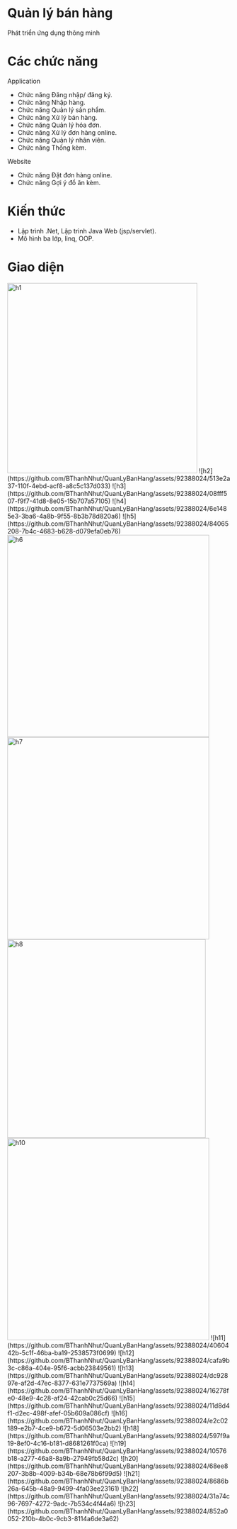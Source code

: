 # Quản lý bán hàng
Phát triển ứng dụng thông minh
# Các chức năng
Application
-	Chức năng Đăng nhập/ đăng ký.
-	Chức năng Nhập hàng.
-	Chức năng Quản lý sản phẩm.
-	Chức năng Xử lý bán hàng.
-	Chức năng Quản lý hóa đơn.
-	Chức năng Xử lý đơn hàng online.
-	Chức năng Quản lý nhân viên.
-	Chức năng Thống kèm.

Website
-	Chức năng Đặt đơn hàng online.
-	Chức năng Gợi ý đồ ăn kèm.

# Kiến thức
- Lập trình .Net, Lập trình Java Web (jsp/servlet).
- Mô hình ba lớp, linq, OOP.
# Giao diện
<img width="429" alt="h1" src="https://github.com/BThanhNhut/QuanLyBanHang/assets/92388024/282711bf-810b-492c-9aaa-15ebeef81c0f">
![h2](https://github.com/BThanhNhut/QuanLyBanHang/assets/92388024/513e2a37-110f-4ebd-acf8-a8c5c137d033)
![h3](https://github.com/BThanhNhut/QuanLyBanHang/assets/92388024/08fff507-f9f7-41d8-8e05-15b707a57105)
![h4](https://github.com/BThanhNhut/QuanLyBanHang/assets/92388024/6e1485e3-3ba6-4a8b-9f55-8b3b78d820a6)
![h5](https://github.com/BThanhNhut/QuanLyBanHang/assets/92388024/84065208-7b4c-4683-b628-d079efa0eb76)
<img width="456" alt="h6" src="https://github.com/BThanhNhut/QuanLyBanHang/assets/92388024/84b69b46-e62c-4c69-9d6f-1bfe63e0542d">
<img width="456" alt="h7" src="https://github.com/BThanhNhut/QuanLyBanHang/assets/92388024/be1d2aaa-0338-474f-8c57-a5aa7dca2c44">
<img width="448" alt="h8" src="https://github.com/BThanhNhut/QuanLyBanHang/assets/92388024/5e536984-f8dd-483d-8955-4c24bf50834d">
<img width="456" alt="h10" src="https://github.com/BThanhNhut/QuanLyBanHang/assets/92388024/26b2e08f-9591-4a03-891d-3898ca7f4969">
![h11](https://github.com/BThanhNhut/QuanLyBanHang/assets/92388024/4060442b-5c1f-46ba-ba19-2538573f0699)
![h12](https://github.com/BThanhNhut/QuanLyBanHang/assets/92388024/cafa9b3c-c86a-404e-95f6-acbb23849561)
![h13](https://github.com/BThanhNhut/QuanLyBanHang/assets/92388024/dc92897e-af2d-47ec-8377-631e7737569a)
![h14](https://github.com/BThanhNhut/QuanLyBanHang/assets/92388024/16278fe0-48e9-4c28-af24-42cab0c25d66)
![h15](https://github.com/BThanhNhut/QuanLyBanHang/assets/92388024/11d8d4f1-d2ec-498f-afef-05b609a086cf)
![h16](https://github.com/BThanhNhut/QuanLyBanHang/assets/92388024/e2c02189-e2b7-4ce9-b672-5d06503e2bb2)
![h18](https://github.com/BThanhNhut/QuanLyBanHang/assets/92388024/597f9a19-8ef0-4c16-b181-d8681261f0ca)
![h19](https://github.com/BThanhNhut/QuanLyBanHang/assets/92388024/10576b18-a277-46a8-8a9b-27949fb58d2c)
![h20](https://github.com/BThanhNhut/QuanLyBanHang/assets/92388024/68ee8207-3b8b-4009-b34b-68e78b6f99d5)
![h21](https://github.com/BThanhNhut/QuanLyBanHang/assets/92388024/8686b26a-645b-48a9-9499-4fa03ee23161)
![h22](https://github.com/BThanhNhut/QuanLyBanHang/assets/92388024/31a74c96-7697-4272-9adc-7b534c4f44a6)
![h23](https://github.com/BThanhNhut/QuanLyBanHang/assets/92388024/852a0052-210b-4b0c-9cb3-8114a6de3a62)


